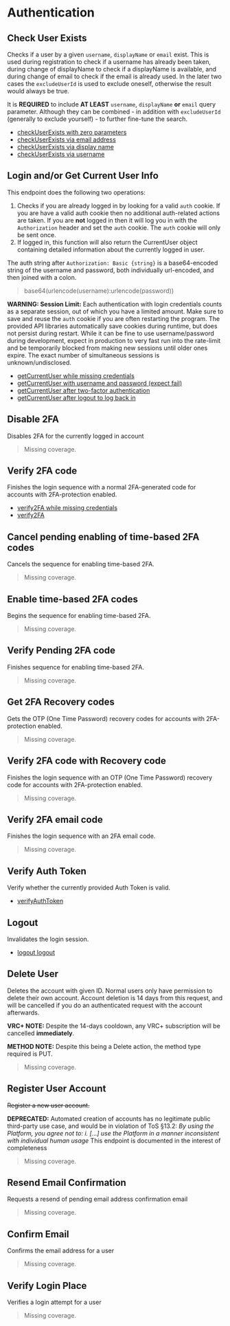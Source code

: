 # Authentication

## Check User Exists
Checks if a user by a given `username`, `displayName` or `email` exist. This is used during registration to check if a username has already been taken, during change of displayName to check if a displayName is available, and during change of email to check if the email is already used. In the later two cases the `excludeUserId` is used to exclude oneself, otherwise the result would always be true.

It is **REQUIRED** to include **AT LEAST** `username`, `displayName` **or** `email` query parameter. Although they can be combined - in addition with `excludeUserId` (generally to exclude yourself) - to further fine-tune the search.

* [checkUserExists with zero parameters](./checkuserexists-with-zero-parameters.md)
* [checkUserExists via email address](./checkuserexists-via-email-address.md)
* [checkUserExists via display name](./checkuserexists-via-display-name.md)
* [checkUserExists via username](./checkuserexists-via-username.md)
## Login and/or Get Current User Info
This endpoint does the following two operations:
  1) Checks if you are already logged in by looking for a valid `auth` cookie. If you are have a valid auth cookie then no additional auth-related actions are taken. If you are **not** logged in then it will log you in with the `Authorization` header and set the `auth` cookie. The `auth` cookie will only be sent once.
  2) If logged in, this function will also return the CurrentUser object containing detailed information about the currently logged in user.

The auth string after `Authorization: Basic {string}` is a base64-encoded string of the username and password, both individually url-encoded, and then joined with a colon.
  
> base64(urlencode(username):urlencode(password))

**WARNING: Session Limit:** Each authentication with login credentials counts as a separate session, out of which you have a limited amount. Make sure to save and reuse the `auth` cookie if you are often restarting the program. The provided API libraries automatically save cookies during runtime, but does not persist during restart. While it can be fine to use username/password during development, expect in production to very fast run into the rate-limit and be temporarily blocked from making new sessions until older ones expire. The exact number of simultaneous sessions is unknown/undisclosed.

* [getCurrentUser while missing credentials](./getcurrentuser-while-missing-credentials.md)
* [getCurrentUser with username and password (expect fail)](./getcurrentuser-with-username-and-password-(expect-fail).md)
* [getCurrentUser after two-factor authentication](./getcurrentuser-after-two-factor-authentication.md)
* [getCurrentUser after logout to log back in](./getcurrentuser-after-logout-to-log-back-in.md)
## Disable 2FA
Disables 2FA for the currently logged in account

> Missing coverage.
## Verify 2FA code
Finishes the login sequence with a normal 2FA-generated code for accounts with 2FA-protection enabled.

* [verify2FA while missing credentials](./verify2fa-while-missing-credentials.md)
* [verify2FA](./verify2fa.md)
## Cancel pending enabling of time-based 2FA codes
Cancels the sequence for enabling time-based 2FA.

> Missing coverage.
## Enable time-based 2FA codes
Begins the sequence for enabling time-based 2FA.

> Missing coverage.
## Verify Pending 2FA code
Finishes sequence for enabling time-based 2FA.

> Missing coverage.
## Get 2FA Recovery codes
Gets the OTP (One Time Password) recovery codes for accounts with 2FA-protection enabled.

> Missing coverage.
## Verify 2FA code with Recovery code
Finishes the login sequence with an OTP (One Time Password) recovery code for accounts with 2FA-protection enabled.

> Missing coverage.
## Verify 2FA email code
Finishes the login sequence with an 2FA email code.

> Missing coverage.
## Verify Auth Token
Verify whether the currently provided Auth Token is valid.

* [verifyAuthToken](./verifyauthtoken.md)
## Logout
Invalidates the login session.

* [logout logout](./logout-logout.md)
## Delete User
Deletes the account with given ID. Normal users only have permission to delete their own account. Account deletion is 14 days from this request, and will be cancelled if you do an authenticated request with the account afterwards.

**VRC+ NOTE:** Despite the 14-days cooldown, any VRC+ subscription will be cancelled **immediately**.

**METHOD NOTE:** Despite this being a Delete action, the method type required is PUT.

> Missing coverage.
## Register User Account
~~Register a new user account.~~

**DEPRECATED:** Automated creation of accounts has no legitimate public third-party use case, and would be in violation of ToS §13.2:
*By using the Platform, you agree not to: i. [...] use the Platform in a manner inconsistent with individual human usage*
This endpoint is documented in the interest of completeness

> Missing coverage.
## Resend Email Confirmation
Requests a resend of pending email address confirmation email

> Missing coverage.
## Confirm Email
Confirms the email address for a user

> Missing coverage.
## Verify Login Place
Verifies a login attempt for a user

> Missing coverage.
	